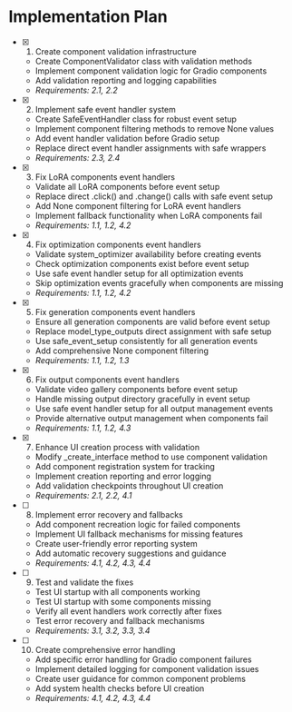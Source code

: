 # Implementation Plan

- [x] 1. Create component validation infrastructure

  - Create ComponentValidator class with validation methods
  - Implement component validation logic for Gradio components
  - Add validation reporting and logging capabilities
  - _Requirements: 2.1, 2.2_

- [x] 2. Implement safe event handler system

  - Create SafeEventHandler class for robust event setup
  - Implement component filtering methods to remove None values
  - Add event handler validation before Gradio setup
  - Replace direct event handler assignments with safe wrappers
  - _Requirements: 2.3, 2.4_

- [x] 3. Fix LoRA components event handlers

  - Validate all LoRA components before event setup
  - Replace direct .click() and .change() calls with safe event setup
  - Add None component filtering for LoRA event handlers
  - Implement fallback functionality when LoRA components fail
  - _Requirements: 1.1, 1.2, 4.2_

- [x] 4. Fix optimization components event handlers

  - Validate system_optimizer availability before creating events
  - Check optimization components exist before event setup
  - Use safe event handler setup for all optimization events
  - Skip optimization events gracefully when components are missing
  - _Requirements: 1.1, 1.2, 4.2_

- [x] 5. Fix generation components event handlers

  - Ensure all generation components are valid before event setup
  - Replace model_type_outputs direct assignment with safe setup
  - Use safe_event_setup consistently for all generation events
  - Add comprehensive None component filtering
  - _Requirements: 1.1, 1.2, 1.3_

- [x] 6. Fix output components event handlers

  - Validate video gallery components before event setup
  - Handle missing output directory gracefully in event setup
  - Use safe event handler setup for all output management events
  - Provide alternative output management when components fail
  - _Requirements: 1.1, 1.2, 4.3_

- [x] 7. Enhance UI creation process with validation

  - Modify \_create_interface method to use component validation
  - Add component registration system for tracking
  - Implement creation reporting and error logging
  - Add validation checkpoints throughout UI creation
  - _Requirements: 2.1, 2.2, 4.1_

- [ ] 8. Implement error recovery and fallbacks

  - Add component recreation logic for failed components
  - Implement UI fallback mechanisms for missing features
  - Create user-friendly error reporting system
  - Add automatic recovery suggestions and guidance
  - _Requirements: 4.1, 4.2, 4.3, 4.4_

- [ ] 9. Test and validate the fixes

  - Test UI startup with all components working
  - Test UI startup with some components missing
  - Verify all event handlers work correctly after fixes
  - Test error recovery and fallback mechanisms
  - _Requirements: 3.1, 3.2, 3.3, 3.4_

- [ ] 10. Create comprehensive error handling
  - Add specific error handling for Gradio component failures
  - Implement detailed logging for component validation issues
  - Create user guidance for common component problems
  - Add system health checks before UI creation
  - _Requirements: 4.1, 4.2, 4.3, 4.4_
